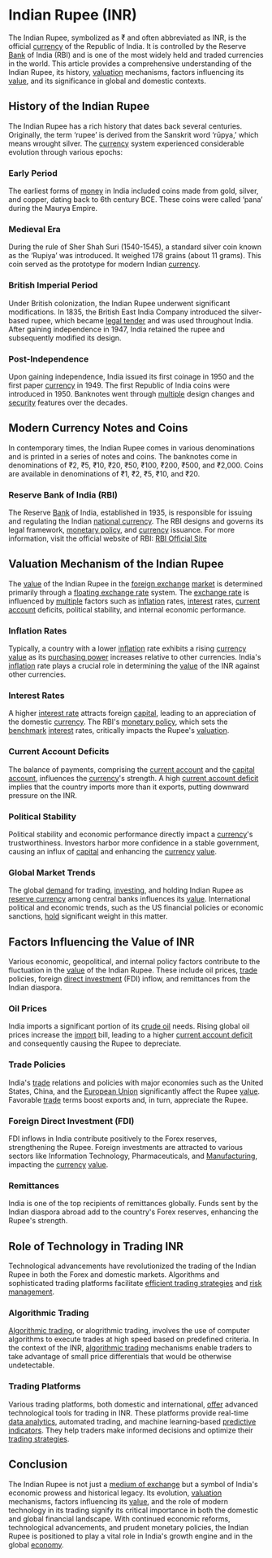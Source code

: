 # Indian Rupee (INR)

The Indian Rupee, symbolized as ₹ and often abbreviated as INR, is the official [currency](../c/currency.md) of the Republic of India. It is controlled by the Reserve [Bank](../b/bank.md) of India (RBI) and is one of the most widely held and traded currencies in the world. This article provides a comprehensive understanding of the Indian Rupee, its history, [valuation](../v/valuation.md) mechanisms, factors influencing its [value](../v/value.md), and its significance in global and domestic contexts.

## History of the Indian Rupee

The Indian Rupee has a rich history that dates back several centuries. Originally, the term ‘rupee’ is derived from the Sanskrit word ‘rūpya,’ which means wrought silver. The [currency](../c/currency.md) system experienced considerable evolution through various epochs:

### Early Period

The earliest forms of [money](../m/money.md) in India included coins made from gold, silver, and copper, dating back to 6th century BCE. These coins were called ‘pana’ during the Maurya Empire.

### Medieval Era

During the rule of Sher Shah Suri (1540-1545), a standard silver coin known as the ‘Rupiya’ was introduced. It weighed 178 grains (about 11 grams). This coin served as the prototype for modern Indian [currency](../c/currency.md).

### British Imperial Period

Under British colonization, the Indian Rupee underwent significant modifications. In 1835, the British East India Company introduced the silver-based rupee, which became [legal tender](../l/legal_tender.md) and was used throughout India. After gaining independence in 1947, India retained the rupee and subsequently modified its design.

### Post-Independence

Upon gaining independence, India issued its first coinage in 1950 and the first paper [currency](../c/currency.md) in 1949. The first Republic of India coins were introduced in 1950. Banknotes went through [multiple](../m/multiple.md) design changes and [security](../s/security.md) features over the decades.

## Modern Currency Notes and Coins

In contemporary times, the Indian Rupee comes in various denominations and is printed in a series of notes and coins. The banknotes come in denominations of ₹2, ₹5, ₹10, ₹20, ₹50, ₹100, ₹200, ₹500, and ₹2,000. Coins are available in denominations of ₹1, ₹2, ₹5, ₹10, and ₹20.

### Reserve Bank of India (RBI)

The Reserve [Bank](../b/bank.md) of India, established in 1935, is responsible for issuing and regulating the Indian [national currency](../n/national_currency.md). The RBI designs and governs its legal framework, [monetary policy](../m/monetary_policy.md), and [currency](../c/currency.md) issuance. For more information, visit the official website of RBI: [RBI Official Site](https://www.rbi.org.in/)

## Valuation Mechanism of the Indian Rupee

The [value](../v/value.md) of the Indian Rupee in the [foreign exchange](../f/foreign_exchange.md) [market](../m/market.md) is determined primarily through a [floating exchange rate](../f/floating_exchange_rate.md) system. The [exchange rate](../e/exchange_rate.md) is influenced by [multiple](../m/multiple.md) factors such as [inflation](../i/inflation.md) rates, [interest](../i/interest.md) rates, [current account](../c/current_account.md) deficits, political stability, and internal economic performance.

### Inflation Rates

Typically, a country with a lower [inflation](../i/inflation.md) rate exhibits a rising [currency](../c/currency.md) [value](../v/value.md) as its [purchasing power](../p/purchasing_power.md) increases relative to other currencies. India's [inflation](../i/inflation.md) rate plays a crucial role in determining the [value](../v/value.md) of the INR against other currencies.

### Interest Rates

A higher [interest rate](../i/interest_rate.md) attracts foreign [capital](../c/capital.md), leading to an appreciation of the domestic [currency](../c/currency.md). The RBI's [monetary policy](../m/monetary_policy.md), which sets the [benchmark](../b/benchmark.md) [interest](../i/interest.md) rates, critically impacts the Rupee's [valuation](../v/valuation.md).

### Current Account Deficits

The balance of payments, comprising the [current account](../c/current_account.md) and the [capital account](../c/capital_account.md), influences the [currency](../c/currency.md)'s strength. A high [current account deficit](../c/current_account_deficit.md) implies that the country imports more than it exports, putting downward pressure on the INR.

### Political Stability

Political stability and economic performance directly impact a [currency](../c/currency.md)'s trustworthiness. Investors harbor more confidence in a stable government, causing an influx of [capital](../c/capital.md) and enhancing the [currency](../c/currency.md) [value](../v/value.md).

### Global Market Trends

The global [demand](../d/demand.md) for trading, [investing](../i/investing.md), and holding Indian Rupee as [reserve currency](../r/reserve_currency.md) among central banks influences its [value](../v/value.md). International political and economic trends, such as the US financial policies or economic sanctions, [hold](../h/hold.md) significant weight in this matter.

## Factors Influencing the Value of INR

Various economic, geopolitical, and internal policy factors contribute to the fluctuation in the [value](../v/value.md) of the Indian Rupee. These include oil prices, [trade](../t/trade.md) policies, foreign [direct investment](../d/direct_investment.md) (FDI) inflow, and remittances from the Indian diaspora.

### Oil Prices

India imports a significant portion of its [crude oil](../c/crude_oil.md) needs. Rising global oil prices increase the [import](../i/import.md) bill, leading to a higher [current account deficit](../c/current_account_deficit.md) and consequently causing the Rupee to depreciate.

### Trade Policies

India's [trade](../t/trade.md) relations and policies with major economies such as the United States, China, and the [European Union](../e/european_union_(eu).md) significantly affect the Rupee [value](../v/value.md). Favorable [trade](../t/trade.md) terms boost exports and, in turn, appreciate the Rupee.

### Foreign Direct Investment (FDI)

FDI inflows in India contribute positively to the Forex reserves, strengthening the Rupee. Foreign investments are attracted to various sectors like Information Technology, Pharmaceuticals, and [Manufacturing](../m/manufacturing.md), impacting the [currency](../c/currency.md) [value](../v/value.md).

### Remittances

India is one of the top recipients of remittances globally. Funds sent by the Indian diaspora abroad add to the country's Forex reserves, enhancing the Rupee's strength.

## Role of Technology in Trading INR

Technological advancements have revolutionized the trading of the Indian Rupee in both the Forex and domestic markets. Algorithms and sophisticated trading platforms facilitate [efficient trading strategies](../e/efficient_trading_strategies.md) and [risk management](../r/risk_management.md).

### Algorithmic Trading

[Algorithmic trading](../a/accountability.md), or alogrithmic trading, involves the use of computer algorithms to execute trades at high speed based on predefined criteria. In the context of the INR, [algorithmic trading](../a/accountability.md) mechanisms enable traders to take advantage of small price differentials that would be otherwise undetectable.

### Trading Platforms

Various trading platforms, both domestic and international, [offer](../o/offer.md) advanced technological tools for trading in INR. These platforms provide real-time [data analytics](../d/data_analytics.md), automated trading, and machine learning-based [predictive indicators](../p/predictive_indicators.md). They help traders make informed decisions and optimize their [trading strategies](../t/trading_strategies.md).

## Conclusion

The Indian Rupee is not just a [medium of exchange](../m/medium_of_exchange.md) but a symbol of India's economic prowess and historical legacy. Its evolution, [valuation](../v/valuation.md) mechanisms, factors influencing its [value](../v/value.md), and the role of modern technology in its trading signify its critical importance in both the domestic and global financial landscape. With continued economic reforms, technological advancements, and prudent monetary policies, the Indian Rupee is positioned to play a vital role in India's growth engine and in the global [economy](../e/economy.md).